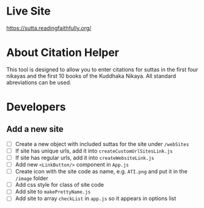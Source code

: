 # Live Site

https://sutta.readingfaithfully.org/

# About Citation Helper

This tool is designed to allow you to enter citations for suttas in the first four nikayas and the first 10 books of the Kuddhaka Nikaya. All standard abreviations can be used.

# Developers

## Add a new site

- [ ] Create a new object with included suttas for the site under `/webSites`
- [ ] If site has unique urls, add it into `createCustomUrlSitesLink.js`
- [ ] If site has regular urls, add it into `createWebsiteLink.js`
- [ ] Add new `<LinkButton/>` component in `App.js`
- [ ] Create icon with the site code as name, e.g. `ATI.png` and put it in the `/image` folder
- [ ] Add css style for class of site code
- [ ] Add site to `makePrettyName.js`
- [ ] Add site to array `checkList` in `app.js` so it appears in options list
